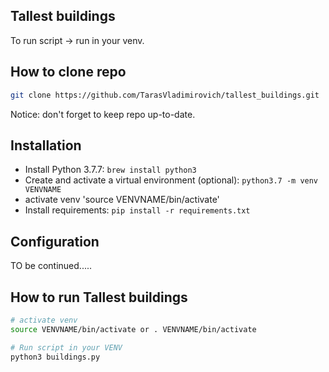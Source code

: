 ## Tallest buildings

To run script -> run in your venv.

## How to clone repo
```bash
git clone https://github.com/TarasVladimirovich/tallest_buildings.git
```
Notice: don't forget to keep repo up-to-date.

## Installation
* Install Python 3.7.7: `brew install python3`
* Create and activate a virtual environment (optional): `python3.7 -m venv VENVNAME`
* activate venv 'source VENVNAME/bin/activate'
* Install requirements: `pip install -r requirements.txt`

## Configuration
TO be continued.....

## How to run Tallest buildings
```bash
# activate venv
source VENVNAME/bin/activate or . VENVNAME/bin/activate

# Run script in your VENV
python3 buildings.py
```
##